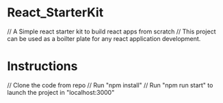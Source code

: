 # React_StarterKit
// A Simple react starter kit to build react apps from scratch
// This project can be used as a boilter plate for any react application development.

# Instructions

// Clone the code from repo
// Run "npm install"
// Run "npm run start" to launch the project in "localhost:3000"
